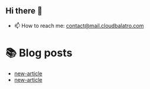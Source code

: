 ## Hi there 👋

- 📫 How to reach me: contact@mail.cloudbalatro.com

<!--
**nikersch/nikersch** is a ✨ _special_ ✨ repository because its `README.md` (this file) appears on your GitHub profile.

Here are some ideas to get you started:

- 🔭 I’m currently working on ...
- 🌱 I’m currently learning ...
- 👯 I’m looking to collaborate on ...
- 🤔 I’m looking for help with ...
- 💬 Ask me about ...
- 📫 How to reach me: ...
- 😄 Pronouns: ...
- ⚡ Fun fact: ...
-->

# 📚 Blog posts
<!-- BLOG-POST-LIST:START -->
- [new-article](https://blog.cloudbalatro.com/posts/1741031271394-new-article/)
- [new-article](https://blog.cloudbalatro.com/posts/1741031286317-new-article/)
<!-- BLOG-POST-LIST:END -->
